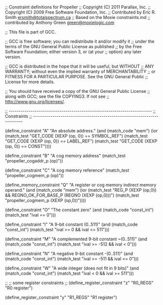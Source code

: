 ;; Constraint definitions for Propeller
;; Copyright (C) 2011 Parallax, Inc.
;; Copyright (C) 2009 Free Software Foundation, Inc.
;; Contributed by Eric R. Smith <ersmith@totalspectrum.ca>
;; Based on the Moxie constraints.md
;;    contributed by Anthony Green <green@moxielogic.com>

;; This file is part of GCC.

;; GCC is free software; you can redistribute it and/or modify it
;; under the terms of the GNU General Public License as published
;; by the Free Software Foundation; either version 3, or (at your
;; option) any later version.

;; GCC is distributed in the hope that it will be useful, but WITHOUT
;; ANY WARRANTY; without even the implied warranty of MERCHANTABILITY
;; or FITNESS FOR A PARTICULAR PURPOSE.  See the GNU General Public
;; License for more details.

;; You should have received a copy of the GNU General Public License
;; along with GCC; see the file COPYING3.  If not see
;; <http://www.gnu.org/licenses/>.

;; -------------------------------------------------------------------------
;; Constraints
;; -------------------------------------------------------------------------

(define_constraint "A"
  "An absolute address."
  (and (match_code "mem")
       (ior (match_test "GET_CODE (XEXP (op, 0)) == SYMBOL_REF")
	    (match_test "GET_CODE (XEXP (op, 0)) == LABEL_REF")
	    (match_test "GET_CODE (XEXP (op, 0)) == CONST"))))

(define_constraint "B"
  "A cog memory address"
  (match_test "propeller_cogaddr_p (op)"))

(define_constraint "C"
  "A cog memory reference"
  (match_test "propeller_cogmem_p (op)"))

(define_memory_constraint "Q"
  "A register or cog memory indirect memory operand."
  (and (match_code "mem")
       (ior (match_test "REG_P (XEXP (op,0))
                    && REGNO_OK_FOR_BASE_P (REGNO (XEXP (op,0)))")
	    (match_test "propeller_cogmem_p (XEXP (op,0))"))))

(define_constraint "O"
  "The constant zero"
  (and (match_code "const_int")
       (match_test "ival == 0")))

(define_constraint "I"
  "A 9-bit constant (0..511)"
  (and (match_code "const_int")
       (match_test "ival >= 0 && ival <= 511")))

(define_constraint "M"
  "A complemented 9-bit constant ~(0..511)"
  (and (match_code "const_int")
       (match_test "ival >= -512 && ival < 0")))

(define_constraint "N"
  "A negative 9-bit constant -(0..511)"
  (and (match_code "const_int")
       (match_test "ival >= -511 && ival <= 0")))

(define_constraint "W"
  "A wide integer (does not fit in 9 bits)"
  (and (match_code "const_int")
       (match_test "ival < 0 && ival >= 511")))

;;
;; some register constraints
;;
(define_register_constraint "z" "R0_REGS"
  "R0 register")

(define_register_constraint "y" "R1_REGS"
  "R1 register")
